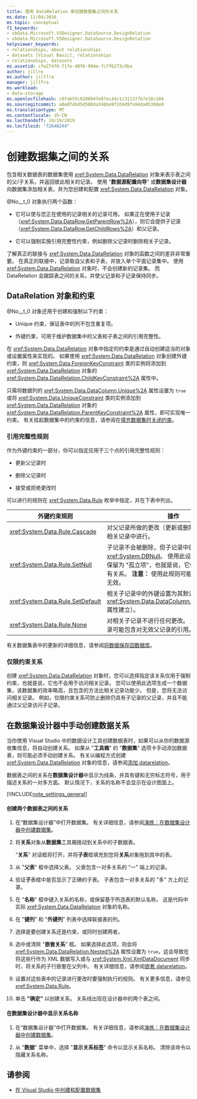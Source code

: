 ```yaml
---
title: 使用 DataRelation 来创建数据集之间的关系
ms.date: 11/04/2016
ms.topic: conceptual
f1_keywords:
- vbData.Microsoft.VSDesigner.DataSource.DesignRelation
- vbdata.Microsoft.VSDesigner.DataSource.DesignRelation
helpviewer_keywords:
- relationships, about relationships
- datasets [Visual Basic], relationships
- relationships, datasets
ms.assetid: cfe274f0-71fe-40f6-994e-7c7f6273c9ba
author: jillre
ms.author: jillfra
manager: jillfra
ms.workload:
- data-storage
ms.openlocfilehash: c9fab55c020894fe87ec4dc1c31137fb7e38c204
ms.sourcegitcommit: a8e8f4bd5d508da34bbe9f2d4d9fa94da0539de0
ms.translationtype: MT
ms.contentlocale: zh-CN
ms.lasthandoff: 10/19/2019
ms.locfileid: "72648244"
---
```

# <a name="create-relationships-between-datasets"></a>创建数据集之间的关系
包含相关数据表的数据集使用 <xref:System.Data.DataRelation> 对象来表示表之间的父/子关系，并返回彼此相关的记录。 使用 "**数据源配置向导**" 或**数据集设计器**向数据集添加相关表，并为您创建和配置 <xref:System.Data.DataRelation> 对象。

@No__t_0 对象执行两个函数：

- 它可以使与您正在使用的记录相关的记录可用。 如果正在使用子记录（<xref:System.Data.DataRow.GetParentRow%2A>），则它会提供子记录（<xref:System.Data.DataRow.GetChildRows%2A>）和父记录。

- 它可以强制实施引用完整性约束，例如删除父记录时删除相关子记录。

了解真正的联接与 <xref:System.Data.DataRelation> 对象的函数之间的差异非常重要。 在真正的联接中，记录取自父表和子表，并放入单个平面记录集中。 使用 <xref:System.Data.DataRelation> 对象时，不会创建新的记录集。 而 DataRelation 会跟踪表之间的关系，并使父记录和子记录保持同步。

## <a name="datarelation-objects-and-constraints"></a>DataRelation 对象和约束
@No__t_0 对象还用于创建和强制以下约束：

- Unique 约束，保证表中的列不包含重复项。

- 外键约束，可用于维护数据集中的父表和子表之间的引用完整性。

在 <xref:System.Data.DataRelation> 对象中指定的约束是通过自动创建适当的对象或设置属性来实现的。 如果使用 <xref:System.Data.DataRelation> 对象创建外键约束，则 <xref:System.Data.ForeignKeyConstraint> 类的实例将添加到 <xref:System.Data.DataRelation> 对象的 <xref:System.Data.DataRelation.ChildKeyConstraint%2A> 属性中。

只需将数据列的 <xref:System.Data.DataColumn.Unique%2A> 属性设置为 `true` 或将 <xref:System.Data.UniqueConstraint> 类的实例添加到 <xref:System.Data.DataRelation> 对象的 <xref:System.Data.DataRelation.ParentKeyConstraint%2A> 属性，即可实现唯一约束。 有关挂起数据集中的约束的信息，请参阅在[填充数据集时关闭约束](../data-tools/turn-off-constraints-while-filling-a-dataset.md)。

### <a name="referential-integrity-rules"></a>引用完整性规则
作为外键约束的一部分，你可以指定应用于三个点的引用完整性规则：

- 更新父记录时

- 删除父记录时

- 接受或拒绝更改时

可以进行的规则在 <xref:System.Data.Rule> 枚举中指定，并在下表中列出。

|外键约束规则|操作|
| - |------------|
|<xref:System.Data.Rule.Cascade>|对父记录所做的更改（更新或删除）也会在子表的相关记录中进行。|
|<xref:System.Data.Rule.SetNull>|子记录不会被删除，但子记录中的外键设置为 <xref:System.DBNull>。 使用此设置时，子记录可以保留为 "孤立项"，也就是说，它们与父记录之间没有关系。 **注意：** 使用此规则可能导致子表中的数据无效。|
|<xref:System.Data.Rule.SetDefault>|相关子记录中的外键设置为其默认值（由列的 <xref:System.Data.DataColumn.DefaultValue%2A> 属性建立）。|
|<xref:System.Data.Rule.None>|对相关子记录不进行任何更改。 对于此设置，子记录可能包含对无效父记录的引用。|

有关数据集表中的更新的详细信息，请参阅[将数据保存回数据库](../data-tools/save-data-back-to-the-database.md)。

### <a name="constraint-only-relations"></a>仅限约束关系
创建 <xref:System.Data.DataRelation> 对象时，您可以选择指定该关系仅用于强制约束，也就是说，它也不会用于访问相关记录。 您可以使用此选项生成一个数据集，该数据集的效率略高，且包含的方法比相关记录功能少。 但是，您将无法访问相关记录。 例如，仅限约束关系可防止删除仍具有子记录的父记录，并且不能通过父记录访问子记录。

## <a name="manually-creating-a-data-relation-in-the-dataset-designer"></a>在数据集设计器中手动创建数据关系
当你使用 Visual Studio 中的数据设计工具创建数据表时，如果可以从你的数据源收集信息，将自动创建关系。 如果从 "**工具箱**" 的 "**数据集**" 选项卡手动添加数据表，则可能必须手动创建关系。 有关以编程方式创建 <xref:System.Data.DataRelation> 对象的信息，请参阅[添加 datarelation](/dotnet/framework/data/adonet/dataset-datatable-dataview/adding-datarelations)。

数据表之间的关系在**数据集设计器**中显示为线条，并具有键和无穷标志符号，用于描述关系的一对多方面。 默认情况下，关系的名称不会显示在设计图面上。

[!INCLUDE[note_settings_general](../data-tools/includes/note_settings_general_md.md)]

#### <a name="to-create-a-relationship-between-two-data-tables"></a>创建两个数据表之间的关系

1. 在“数据集设计器”中打开数据集。 有关详细信息，请参阅[演练：在数据集设计器中创建数据集](walkthrough-creating-a-dataset-with-the-dataset-designer.md)。

2. 将**关系**对象从**数据集**工具箱拖动到关系中的子数据表。

     "**关系**" 对话框将打开，并将**子表**框填充到您将**关系**对象拖到其中的表。

3. 从 "**父表**" 框中选择父表。 父表包含一对多关系的 "一" 端上的记录。

4. 验证**子**表框中是否显示了正确的子表。 子表包含一对多关系的 "多" 方上的记录。

5. 在 "**名称**" 框中键入关系的名称，或保留基于所选表的默认名称。 这是代码中实际 <xref:System.Data.DataRelation> 对象的名称。

6. 在 "**键列**" 和 "**外键列**" 列表中选择联接表的列。

7. 选择是要创建关系还是约束，或同时创建两者。

8. 选中或清除 "**嵌套关系**" 框。 如果选择此选项，则会将 <xref:System.Data.DataRelation.Nested%2A> 属性设置为 `true`，这会导致在将这些行作为 XML 数据写入或与 <xref:System.Xml.XmlDataDocument> 同步时，将关系的子行嵌套在父列中。 有关详细信息，请参阅[嵌套 datarelation](/dotnet/framework/data/adonet/dataset-datatable-dataview/nesting-datarelations)。

9. 设置对这些表中的记录进行更改时要强制执行的规则。 有关更多信息，请参见<xref:System.Data.Rule>。

10. 单击 **"确定"** 以创建关系。 关系线出现在设计器中的两个表之间。

#### <a name="to-display-a-relation-name-in-the-dataset-designer"></a>在数据集设计器中显示关系名称

1. 在“数据集设计器”中打开数据集。 有关详细信息，请参阅[演练：在数据集设计器中创建数据集](walkthrough-creating-a-dataset-with-the-dataset-designer.md)。

2. 从 "**数据**" 菜单中，选择 "**显示关系标签**" 命令以显示关系名称。 清除该命令以隐藏关系名称。

## <a name="see-also"></a>请参阅

- [在 Visual Studio 中创建和配置数据集](../data-tools/create-and-configure-datasets-in-visual-studio.md)